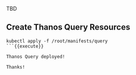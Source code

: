 TBD

## Create Thanos Query Resources

```
kubectl apply -f /root/manifests/query
```{{execute}}

Thanos Query deployed! 

Thanks!
